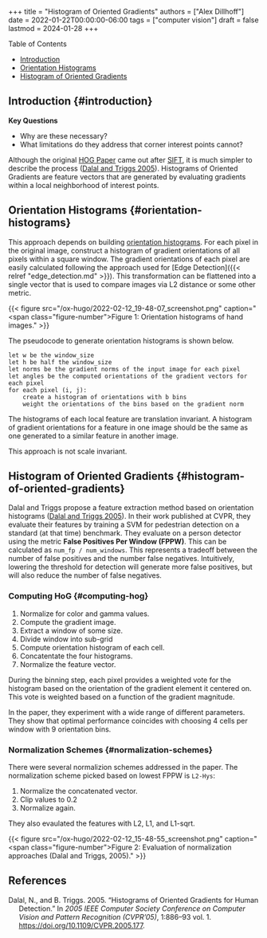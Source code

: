+++
title = "Histogram of Oriented Gradients"
authors = ["Alex Dillhoff"]
date = 2022-01-22T00:00:00-06:00
tags = ["computer vision"]
draft = false
lastmod = 2024-01-28
+++

<div class="ox-hugo-toc toc">

<div class="heading">Table of Contents</div>

- [Introduction](#introduction)
- [Orientation Histograms](#orientation-histograms)
- [Histogram of Oriented Gradients](#histogram-of-oriented-gradients)

</div>
<!--endtoc-->



## Introduction {#introduction}

**Key Questions**

-   Why are these necessary?
-   What limitations do they address that corner interest points cannot?

Although the original [HOG Paper](http://vision.stanford.edu/teaching/cs231b_spring1213/papers/CVPR05_DalalTriggs.pdf) came out after [SIFT](https://www.cs.ubc.ca/~lowe/papers/ijcv04.pdf), it is much simpler to describe the process (<a href="#citeproc_bib_item_1">Dalal and Triggs 2005</a>).
Histograms of Oriented Gradients are feature vectors that are generated by evaluating gradients within a local neighborhood of interest points.


## Orientation Histograms {#orientation-histograms}

This approach depends on building [orientation histograms](https://john.cs.olemiss.edu/heroes/papers/hand_gesture.pdf).
For each pixel in the original image, construct a histogram of gradient orientations of all pixels within a square window.
The gradient orientations of each pixel are easily calculated following the approach used for [Edge Detection]({{< relref "edge_detection.md" >}}).
This transformation can be flattened into a single vector that is used to compare images via L2 distance or some other metric.

{{< figure src="/ox-hugo/2022-02-12_19-48-07_screenshot.png" caption="<span class=\"figure-number\">Figure 1: </span>Orientation histograms of hand images." >}}

The pseudocode to generate orientation histograms is shown below.

```nil
let w be the window_size
let h be half the window_size
let norms be the gradient norms of the input image for each pixel
let angles be the computed orientations of the gradient vectors for each pixel
for each pixel (i, j):
    create a histogram of orientations with b bins
    weight the orientations of the bins based on the gradient norm
```

The histograms of each local feature are translation invariant.
A histogram of gradient orientations for a feature in one image should be the same as one generated to a similar feature in another image.

This approach is not scale invariant.


## Histogram of Oriented Gradients {#histogram-of-oriented-gradients}

Dalal and Triggs propose a feature extraction method based on orientation histograms (<a href="#citeproc_bib_item_1">Dalal and Triggs 2005</a>). In their work published at CVPR, they evaluate their features by training a SVM for pedestrian detection on a standard (at that time) benchmark. They evaluate on a person detector using the metric **False Positives Per Window (FPPW)**. This can be calculated as `num_fp / num_windows`. This represents a tradeoff between the number of false positives and the number false negatives. Intuitively, lowering the threshold for detection will generate more false positives, but will also reduce the number of false negatives.


### Computing HoG {#computing-hog}

1.  Normalize for color and gamma values.
2.  Compute the gradient image.
3.  Extract a window of some size.
4.  Divide window into sub-grid
5.  Compute orientation histogram of each cell.
6.  Concatentate the four histograms.
7.  Normalize the feature vector.

During the binning step, each pixel provides a weighted vote for the histogram based on the orientation of the gradient element it centered on. This vote is weighted based on a function of the gradient magnitude.

In the paper, they experiment with a wide range of different parameters. They show that optimal performance coincides with choosing 4 cells per window with 9 orientation bins.


### Normalization Schemes {#normalization-schemes}

There were several normalizion schemes addressed in the paper.
The normalization scheme picked based on lowest FPPW is `L2-Hys`:

1.  Normalize the concatenated vector.
2.  Clip values to 0.2
3.  Normalize again.

They also evaulated the features with L2, L1, and L1-sqrt.

{{< figure src="/ox-hugo/2022-02-12_15-48-55_screenshot.png" caption="<span class=\"figure-number\">Figure 2: </span>Evaluation of normalization approaches (Dalal and Triggs, 2005)." >}}

## References

<style>.csl-entry{text-indent: -1.5em; margin-left: 1.5em;}</style><div class="csl-bib-body">
  <div class="csl-entry"><a id="citeproc_bib_item_1"></a>Dalal, N., and B. Triggs. 2005. “Histograms of Oriented Gradients for Human Detection.” In <i>2005 IEEE Computer Society Conference on Computer Vision and Pattern Recognition (CVPR’05)</i>, 1:886–93 vol. 1. <a href="https://doi.org/10.1109/CVPR.2005.177">https://doi.org/10.1109/CVPR.2005.177</a>.</div>
</div>
